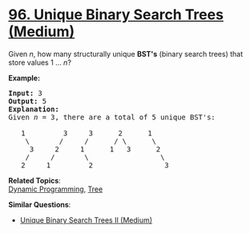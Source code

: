 # [96. Unique Binary Search Trees (Medium)](https://leetcode.com/problems/unique-binary-search-trees/)

<p>Given <em>n</em>, how many structurally unique <strong>BST's</strong> (binary search trees) that store values 1 ...&nbsp;<em>n</em>?</p>

<p><strong>Example:</strong></p>

<pre><strong>Input:</strong> 3
<strong>Output:</strong> 5
<strong>Explanation:
</strong>Given <em>n</em> = 3, there are a total of 5 unique BST's:

   1         3     3      2      1
    \       /     /      / \      \
     3     2     1      1   3      2
    /     /       \                 \
   2     1         2                 3
</pre>

**Related Topics**:  
[Dynamic Programming](https://leetcode.com/tag/dynamic-programming/), [Tree](https://leetcode.com/tag/tree/)

**Similar Questions**:

- [Unique Binary Search Trees II (Medium)](https://leetcode.com/problems/unique-binary-search-trees-ii/)
